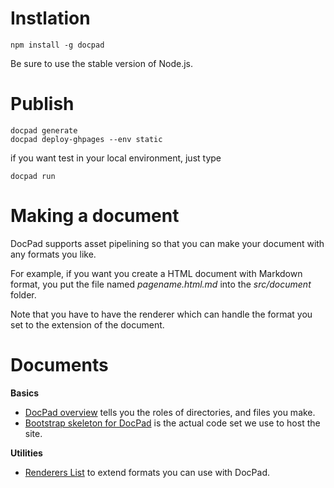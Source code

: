 # Instlation

	npm install -g docpad

Be sure to use the stable version of Node.js.

# Publish

	docpad generate
	docpad deploy-ghpages --env static

if you want test in your local environment, just type

	docpad run

# Making a document

DocPad supports asset pipelining so that you can make your document with any formats you like.

For example, if you want you create a HTML document with Markdown format, you put the file named *pagename.html.md* into the *src/document* folder.

Note that you have to have the renderer which can handle the format you set to the extension of the document.


# Documents

**Basics**

- [DocPad overview](http://docpad.org/docs/overview) tells you the roles of directories, and files you make.
- [Bootstrap skeleton for DocPad](https://github.com/docpad/twitter-bootstrap.docpad) is the actual code set we use to host the site.

**Utilities**

- [Renderers List](http://docpad.org/docs/plugins) to extend formats you can use with DocPad.
